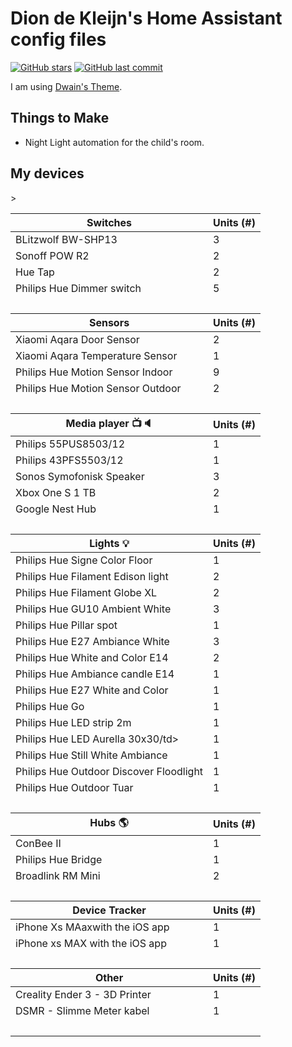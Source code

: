 # Dion de Kleijn's Home Assistant config files

[![GitHub stars](https://img.shields.io/github/stars/diondk/home-assistant-config.svg?style=plasticr)](https://github.com/diondk/home-assistant-config/stargazers)
[![GitHub last commit](https://img.shields.io/diondk/last-commit/diondk/home-assistant-config.svg?style=plasticr)](https://github.com/diondk/home-assistant-config/commits/master)

I am using  [Dwain's Theme](https://github.com/dwainscheeren/lovelace-dwains-theme).

## Things to Make
* Night Light automation for the child's room. 


## My devices

<!-- start-table -->

<table>
    <thead>
        <tr>
            <th>Switches</th>
            <th>Units (#)</th>
        </tr>
    </thead>
    <tbody>
        <tr>
            <td>BLitzwolf BW-SHP13</td>
            <td>3</td>
        </tr>
        <tr>
            <td>Sonoff POW R2</td>
            <td>2</td>>
        </tr>
        <tr>
            <td>Hue Tap</td>
            <td>2</td>
        </tr>
        <tr>
            <td>Philips Hue Dimmer switch</td>
            <td>5</td>
        </tr>
        <tr>
            <td>&nbsp;</td>
            <td>&nbsp;</td>
        </tr>
    </tbody>
    <thead>
        <tr>
            <th>Sensors</th>
            <th>Units (#)</th>
        </tr>
    </thead>
    <tbody>
        <tr>
            <td>Xiaomi Aqara Door Sensor</td>
            <td>2</td>
        </tr>
        <tr>
            <td>Xiaomi Aqara Temperature Sensor</td>
            <td>1</td>
        </tr>
        <tr>
            <td>Philips Hue Motion Sensor Indoor</td>
            <td>9</td>
        </tr>
        <tr>
            <td>Philips Hue Motion Sensor Outdoor</td>
            <td>2</td>
        </tr>
        <tr>
            <td>&nbsp;</td>
            <td>&nbsp;</td>
        </tr>
    </tbody>
    <thead>
        <tr>
            <th>Media player 📺🔈</th>
            <th>Units (#)</th>
        </tr>
    </thead>
    <tbody>
        <tr>
            <td>Philips 55PUS8503/12</td>
            <td>1</td>
        </tr>
        <tr>
            <td>Philips 43PFS5503/12</td>
            <td>1</td>
        </tr>
        <tr>
            <td>Sonos Symofonisk Speaker </td>
            <td>3</td>
        </tr>
        <tr>
            <td>Xbox One S 1 TB </td>
            <td>2</td>
        </tr>        
        <tr>
            <td>Google Nest Hub</td>
            <td>1</td>
        </tr>
        <tr>
            <td>&nbsp;</td>
            <td>&nbsp;</td>
        </tr>
    </tbody>
    <thead>
        <tr>
            <th>Lights 💡</th>
            <th>Units (#)</th>
        </tr>
    </thead>
    <tbody>
        <tr>
            <td>Philips Hue Signe Color Floor</td>
            <td>1</td>
        </tr>
        <tr>
            <td>Philips Hue Filament Edison light</td>
            <td>2</td>
        </tr>
        <tr>
            <td>Philips Hue Filament Globe XL</td>
            <td>2</td>
        </tr>     
        <tr>
            <td>Philips Hue GU10 Ambient White</td>
            <td>3</td>
        </tr>              
        <tr>
            <td>Philips Hue Pillar spot</td>
            <td>1</td>
        </tr>
        <tr>
            <td>Philips Hue E27 Ambiance White</td>
            <td>3</td>
        </tr>
        <tr>
            <td>Philips Hue White and Color E14 </td>
            <td>2</td>
        </tr>
        <tr>
            <td>Philips Hue Ambiance candle E14 </td>
            <td>1</td>
        </tr>
        <tr>
            <td>Philips Hue E27 White and Color</td>
            <td>1</td>
        </tr>
        <tr>
            <td>Philips Hue Go</td>
            <td>1</td>
        </tr>
        <tr>
            <td>Philips Hue LED strip 2m</td>
            <td>1</td>
        </tr>
        <tr>
            <td>Philips Hue LED Aurella 30x30/td>
            <td>1</td>
        </tr>
        <tr>
            <td>Philips Hue Still White  Ambiance</td>
            <td>1</td>
        </tr> 
        <tr>
            <td>Philips Hue Outdoor Discover Floodlight</td>
            <td>1</td>
        </tr>
        <tr>
            <td>Philips Hue Outdoor Tuar</td>
            <td>1</td>
        </tr>             
        <tr>
            <td>&nbsp;</td>
            <td>&nbsp;</td>
        </tr>
    </tbody>
    <thead>
        <tr>
            <th>Hubs 🌎</th>
            <th>Units (#)</th>
        </tr>
    </thead>
    <tbody>
        <tr>
            <td>ConBee II</td>
            <td>1</td>
        </tr>
        <tr>
            <td>Philips Hue Bridge</td>
            <td>1</td>
        </tr>
        <tr>
            <td>Broadlink RM Mini</td>
            <td>2</td>
        </tr>        
        <tr>
            <td>&nbsp;</td>
            <td>&nbsp;</td>
        </tr>
    </tbody>
    <thead>
        <tr>
            <th>Device Tracker</th>
            <th>Units (#)</th>
        </tr>
    </thead>
    <tbody>
        <tr>
            <td>iPhone Xs MAaxwith the iOS app</td>
            <td>1</td>
        </tr>
        <tr>
            <td>iPhone xs MAX with the iOS app</td>
            <td>1</td>
        </tr>
        <tr>
            <td>&nbsp;</td>
            <td>&nbsp;</td>
        </tr>
    </tbody>
    <thead>
        <tr>
            <th>Other</th>
            <th>Units (#)</th>
        </tr>
    </thead>
    <tbody>
        <tr>
            <td>Creality Ender 3 - 3D Printer</td>
            <td>1</td>
        </tr>
        <tr>
            <td>DSMR - Slimme Meter kabel</td>
            <td>1</td>
        </tr>
        <tr>
            <td>&nbsp;</td>
            <td>&nbsp;</td>
        </tr>
    </tbody>
    </thead>
</table>
<!-- end-table -->
